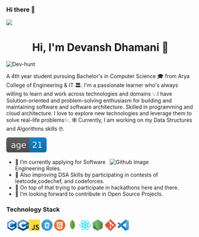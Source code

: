 ### Hi there  👋

<!--
**Dev-hunt/Dev-hunt** is a ✨ _special_ ✨ repository because its `README.md` (this file) appears on your GitHub profile.

Here are some ideas to get you started:

- 🔭 I’m currently working on ...
- 🌱 I’m currently learning ...
- 👯 I’m looking to collaborate on ...
- 🤔 I’m looking for help with ...
- 💬 Ask me about ...
- 📫 How to reach me: ...
- 😄 Pronouns: ...
- ⚡ Fun fact: ...
-->
![](https://raw.githubusercontent.com/halfrost/halfrost/master/icons/header_.png)

<h1 align="center"> Hi, I'm Devansh Dhamani  👋 </h1>

<!-- -aka <span><a href="https://www.harshchandravanshi.live/">harsh0620</a></span> <img src="https://raw.githubusercontent.com/ABSphreak/ABSphreak/master/gifs/Hi.gif" width="30px"> ! </h1>-->

<p align="left"> <img src="https://komarev.com/ghpvc/?username=Dev-hunt&label=Profile%20views&color=0e75b6&style=flat" alt="Dev-hunt" /> </p>
  
A 4th year student pursuing Bachelor's in Computer Science 🎓 from Arya College of Engineering & IT 🏛. I'm a passionate learner who's always willing to learn and work across technologies and domains 💡.I have Solution-oriented and problem-solving enthusiasm for building and maintaining software and software architecture. Skilled in programming and cloud architecture. I love to explore new technologies and leverage them to solve real-life problems✨. 🕸️ Currently, I am working on my Data Structures and Algorithms skills 🤓.


![age](https://github.com/Dev-hunt/Dev-hunt/blob/main/Images/68747470733a2f2f696d672e736869656c64732e696f2f62616467652f6167652d32312d626c7565.svg) 
<!-- 
https:Dev-hunt //Dev-huntgithub.com  /harsh0620/Dev-hunt  harsh0620
-->
<img width="45%" align="right" alt="Github Image" src="https://raw.githubusercontent.com/onimur/.github/master/.resources/git-header.svg" />

- 🌱 I’m currently applying for Software Engineering Roles.
- 🌱 Also improving DSA Skills by participating in contests of leetcode,codechef, and codeforces.
- 🌱 On top of that trying to participate in hackathons here and there.
- 👯 I’m looking forward to contribute in Open Source Projects.

### Technology Stack
<img src="https://github.com/Dev-hunt/Dev-hunt/blob/main/Images/c-original.svg" height="30" width="30"><img src="https://github.com/Dev-hunt/Dev-hunt/blob/main/Images/c%2B%2B.png" height="30" width="30"><img src="https://github.com/Dev-hunt/Dev-hunt/blob/main/Images/JS.png" height="30" width="30"> <img src="https://github.com/Dev-hunt/Dev-hunt/blob/main/Images/css.png" height="30" width="30"> <img src="https://github.com/Dev-hunt/Dev-hunt/blob/main/Images/html.png" height="30" width="30"> <img src="https://github.com/Dev-hunt/Dev-hunt/blob/main/Images/68747470733a2f2f7777772e766563746f726c6f676f2e7a6f6e652f6c6f676f732f6d6f6e676f64622f6d6f6e676f64622d69636f6e2e737667.svg" height="30" width="30"> <img src="https://github.com/Dev-hunt/Dev-hunt/blob/main/Images/68747470733a2f2f7777772e766563746f726c6f676f2e7a6f6e652f6c6f676f732f72656163746a732f72656163746a732d69636f6e2e737667.svg" height="30" width="30"> <img src="https://github.com/Dev-hunt/Dev-hunt/blob/main/Images/nodejs.png" height="30" width="30"> <img src="https://github.com/Dev-hunt/Dev-hunt/blob/main/Images/git.png" width="30" height="30"/> <img src="https://github.com/Dev-hunt/Dev-hunt/blob/main/Images/vs.png" height="30" width="30">

<!--
<img src="https://www.vectorlogo.zone/logos/sqlite/sqlite-icon.svg" height="30" width="30"> <img src="https://github.com/Subhampreet/Subhampreet/blob/master/logos/git.png?raw=true" height="30" width="30"> <img src="https://github.com/Subhampreet/Subhampreet/blob/master/logos/vs.png?raw=true" height="30" width="30">

### Reach me on

<p align="left">
<a href="https://www.linkedin.com/in/harsh-chandravanshi-74571b172/" target="blank"> 
<img align="center" src="https://raw.githubusercontent.com/rahuldkjain/github-profile-readme-generator/master/src/images/icons/Social/linked-in-alt.svg" alt="harsh0620" height="30" width="30" /> 
</a>
&nbsp;
<a href="https://instagram.com/harshchandravanshi" target="blank"> 
<img align="center" src="https://www.vectorlogo.zone/logos/instagram/instagram-icon.svg" alt="harsh0620" height="30" width="30" /> </a>
&nbsp;
<a href="https://twitter.com/haxpl0rer" target="blank"> 
<img align="center" src="https://www.vectorlogo.zone/logos/twitter/twitter-icon.svg" alt="harsh0620" height="30" width="30" /> </a>
&nbsp;
<a href="https://leetcode.com/harsh0111chandravanshi/" target="blank"><img align="center" src="https://raw.githubusercontent.com/rahuldkjain/github-profile-readme-generator/master/src/images/icons/Social/leet-code.svg" alt="harsh" height="30" width="30" /></a>
&nbsp;
<a href="https://auth.geeksforgeeks.org/user/harsh0111chandravanshi/" target="blank"><img align="center" src="https://raw.githubusercontent.com/rahuldkjain/github-profile-readme-generator/master/src/images/icons/Social/geeks-for-geeks.svg" alt="nicks" height="30" width="30" /> </a>
&nbsp;
<a href="https://www.codechef.com/users/hash0111" target="blank"><img align="center" src="https://cdn.jsdelivr.net/npm/simple-icons@3.1.0/icons/codechef.svg" alt="nicks" height="30" width="30" /></a>
&nbsp;
<a href="https://www.hackerrank.com/harsh0111chandr1" target="blank"><img align="center" src="https://raw.githubusercontent.com/rahuldkjain/github-profile-readme-generator/master/src/images/icons/Social/hackerrank.svg" alt="pragatikri31" height="50" width="60" /></a>
</p>
-->

